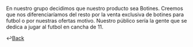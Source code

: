En nuestro grupo decidimos que nuestro producto sea Botines. Creemos que nos diferenciaríamos del resto por la venta exclusiva de botines para futbol o por nuestras ofertas motivo. Nuestro público sería la gente que se dedica a jugar al futbol en cancha de 11.

↩️[Back](../README.md)

